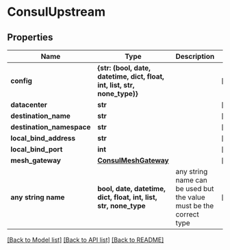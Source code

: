 # ConsulUpstream


## Properties
Name | Type | Description | Notes
------------ | ------------- | ------------- | -------------
**config** | **{str: (bool, date, datetime, dict, float, int, list, str, none_type)}** |  | [optional] 
**datacenter** | **str** |  | [optional] 
**destination_name** | **str** |  | [optional] 
**destination_namespace** | **str** |  | [optional] 
**local_bind_address** | **str** |  | [optional] 
**local_bind_port** | **int** |  | [optional] 
**mesh_gateway** | [**ConsulMeshGateway**](ConsulMeshGateway.md) |  | [optional] 
**any string name** | **bool, date, datetime, dict, float, int, list, str, none_type** | any string name can be used but the value must be the correct type | [optional]

[[Back to Model list]](../README.md#documentation-for-models) [[Back to API list]](../README.md#documentation-for-api-endpoints) [[Back to README]](../README.md)


